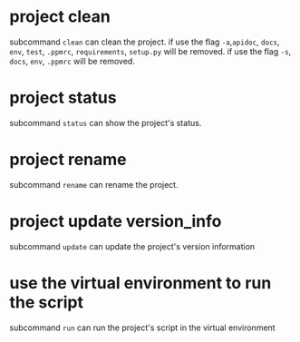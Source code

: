 # project clean

subcommand `clean` can clean the project. if use the flag `-a`,`apidoc`, `docs`, `env`, `test`, `.ppmrc`, `requirements`, `setup.py` will be removed. if use the flag `-s`, `docs`, `env`, `.ppmrc`  will be removed.

# project status

subcommand `status` can show the project's status.

# project rename

subcommand `rename` can rename the project.

# project update version_info

subcommand `update` can update the project's version information

# use the virtual environment to run the script

subcommand `run` can run the project's script in the virtual environment
